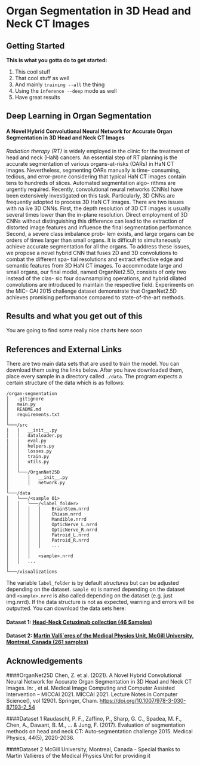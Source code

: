 # Organ Segmentation in 3D Head and Neck CT Images

## Getting Started

**This is what you gotta do to get started:**

1) This cool stuff
2) That cool stuff as well
3) And mainly `training --all` the thing
4) Using the `inference --deep` mode as well
5) Have great results


## Deep Learning in Organ Segmentation

#### A Novel Hybrid Convolutional Neural Network for Accurate Organ Segmentation  in 3D Head and Neck CT Images

*Radiation therapy (RT)* is widely employed in the clinic for the treatment of head and neck (HaN) cancers. An essential 
step of RT planning is the accurate segmentation of various organs-at-risks (OARs) in HaN CT images. Nevertheless, 
segmenting OARs manually is time- consuming, tedious, and error-prone considering that typical HaN CT images contain 
tens to hundreds of slices. Automated segmentation algo- rithms are urgently required. Recently, convolutional neural 
networks (CNNs) have been extensively investigated on this task. Particularly, 3D CNNs are frequently adopted to process 
3D HaN CT images. There are two issues with na ̈ıve 3D CNNs. First, the depth resolution of 3D CT images is usually 
several times lower than the in-plane resolution. Direct employment of 3D CNNs without distinguishing this difference 
can lead to the extraction of distorted image features and influence the final segmentation performance. Second, a 
severe class imbalance prob- lem exists, and large organs can be orders of times larger than small organs. It is 
difficult to simultaneously achieve accurate segmentation for all the organs. To address these issues, we propose a 
novel hybrid CNN that fuses 2D and 3D convolutions to combat the different spa- tial resolutions and extract effective 
edge and semantic features from 3D HaN CT images. To accommodate large and small organs, our final model, named 
OrganNet2.5D, consists of only two instead of the clas- sic four downsampling operations, and hybrid dilated 
convolutions are introduced to maintain the respective field. Experiments on the MIC- CAI 2015 challenge dataset
demonstrate that OrganNet2.5D achieves promising performance compared to state-of-the-art methods.


## Results and what you get out of this

You are going to find some really nice charts here soon


## References and External Links

There are two main data sets that are used to train the model. You can download them using the links below. After you 
have downloaded them, place every sample in a directory called `./data`. The program expects a certain structure of the
data which is as follows:

```
/organ-segmentation
│   .gitignore
│   main.py
│   README.md    
│   requirements.txt    
│
└───/src
|   |   __init__.py
│   │   dataloader.py
|   |   eval.py
│   │   helpers.py
│   │   losses.py
│   │   train.py
│   │   utils.py
│   │   
│   └───/OrganNet25D
│       │   __init__.py
│       │   network.py
│   
└───/data
│   └───/<sample 01>
│   │   └───/<label_folder>
│   │   │   │    BrainStem.nrrd
│   │   │   │    Chiasm.nrrd
│   │   │   │    Mandible.nrrd
│   │   │   │    OpticNerve_L.nrrd
│   │   │   │    OpticNerve_R.nrrd
│   │   │   │    Patroid_L.nrrd
│   │   │   │    Patroid_R.nrrd
│   │   │   │    ...
│   │   │   
│   │   │   <sample>.nrrd
│   │   ...
│
└───/visualizations
```

The variable `label_folder` is by default *structures* but can be adjusted depending on the dataset. `sample 01` is 
named depending on the dataset and `<sample>.nrrd` is also called depending on the dataset (e.g. just img.nrrd). If
the data structure is not as expected, warning and errors will be outputted. You can download the data sets here: 

#### Dataset 1: [Head-Neck Cetuximab collection (46 Samples)](https://www.imagenglab.com/newsite/pddca/ "Dataset 1")
#### Dataset 2: [Martin Valli`eres of the Medical Physics Unit, McGill University, Montreal, Canada (261 samples)](https://wiki.cancerimagingarchive.net/display/Public/Head-Neck-PET-CT "Dataset 2")


## Acknowledgements

####OrganNet25D
Chen, Z. et al. (2021). A Novel Hybrid Convolutional Neural Network for Accurate Organ Segmentation in 3D Head and Neck 
CT Images. In: , et al. Medical Image Computing and Computer Assisted Intervention – MICCAI 2021. MICCAI 2021. Lecture 
Notes in Computer Science(), vol 12901. Springer, Cham. https://doi.org/10.1007/978-3-030-87193-2_54

####Dataset 1
Raudaschl, P. F., Zaffino, P., Sharp, G. C., Spadea, M. F., Chen, A., Dawant, B. M., … & Jung, F. (2017).
Evaluation of segmentation methods on head and neck CT: Auto‐segmentation challenge 2015.
Medical Physics, 44(5), 2020-2036.

####Dataset 2
McGill University, Montreal, Canada - Special thanks to Martin Vallières of the Medical Physics Unit for providing it